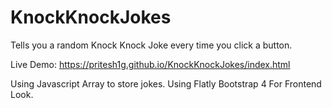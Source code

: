 # KnockKnockJokes
Tells you a random Knock Knock Joke every time you click a button.

Live Demo: https://pritesh1g.github.io/KnockKnockJokes/index.html

Using Javascript Array to store jokes.
Using Flatly Bootstrap 4 For Frontend Look.

